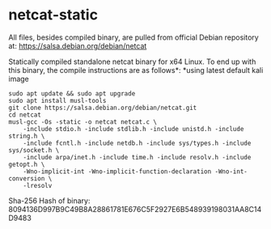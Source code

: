 # netcat-static

All files, besides compiled binary, are pulled from official Debian repository at: https://salsa.debian.org/debian/netcat

Statically compiled standalone netcat binary for x64 Linux. To end up with this binary, the compile instructions are as follows*:
*using latest default kali image
```
sudo apt update && sudo apt upgrade
sudo apt install musl-tools
git clone https://salsa.debian.org/debian/netcat.git
cd netcat
musl-gcc -Os -static -o netcat netcat.c \
    -include stdio.h -include stdlib.h -include unistd.h -include string.h \
    -include fcntl.h -include netdb.h -include sys/types.h -include sys/socket.h \
    -include arpa/inet.h -include time.h -include resolv.h -include getopt.h \
    -Wno-implicit-int -Wno-implicit-function-declaration -Wno-int-conversion \
    -lresolv
```

Sha-256 Hash of binary: 8094136D997B9C49B8A28861781E676C5F2927E6B548939198031AA8C14D9483
